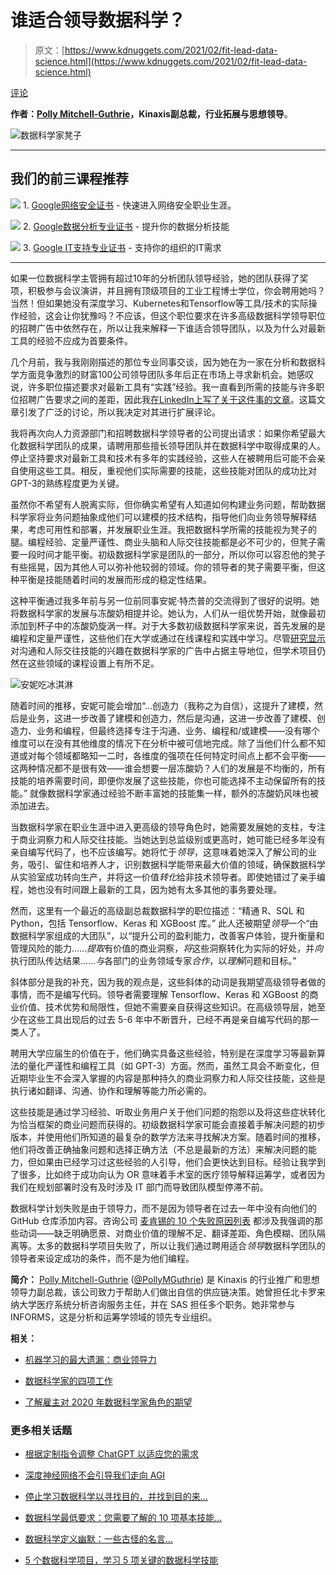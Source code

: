 # 谁适合领导数据科学？

> 原文：[https://www.kdnuggets.com/2021/02/fit-lead-data-science.html](https://www.kdnuggets.com/2021/02/fit-lead-data-science.html)

[评论](#comments)

**作者：[Polly Mitchell-Guthrie](https://www.linkedin.com/in/pollymitchellguthrie/)，Kinaxis副总裁，行业拓展与思想领导**。

![数据科学家凳子](../Images/53a28d1b5804e7191d0f0e9727db3588.png)

* * *

## 我们的前三课程推荐

![](../Images/0244c01ba9267c002ef39d4907e0b8fb.png) 1\. [Google网络安全证书](https://www.kdnuggets.com/google-cybersecurity) - 快速进入网络安全职业生涯。

![](../Images/e225c49c3c91745821c8c0368bf04711.png) 2\. [Google数据分析专业证书](https://www.kdnuggets.com/google-data-analytics) - 提升你的数据分析技能

![](../Images/0244c01ba9267c002ef39d4907e0b8fb.png) 3\. [Google IT支持专业证书](https://www.kdnuggets.com/google-itsupport) - 支持你的组织的IT需求

* * *

如果一位数据科学主管拥有超过10年的分析团队领导经验，她的团队获得了奖项，积极参与会议演讲，并且拥有顶级项目的工业工程博士学位，你会聘用她吗？当然！但如果她没有深度学习、Kubernetes和Tensorflow等工具/技术的实际操作经验，这会让你犹豫吗？不应该，但这个职位要求在许多高级数据科学领导职位的招聘广告中依然存在，所以让我来解释一下谁适合领导团队，以及为什么对最新工具的经验不应成为首要条件。

几个月前，我与我刚刚描述的那位专业同事交谈，因为她在为一家在分析和数据科学方面竞争激烈的财富100公司领导团队多年后正在市场上寻求新机会。她感叹说，许多职位描述要求对最新工具有“实践”经验。我一直看到所需的技能与许多职位招聘广告要求之间的差距，因此我[在LinkedIn上写了关于这件事的文章](https://www.linkedin.com/posts/pollymitchellguthrie_datascience-analytics-leadingpeople-activity-6714682863381573632-uA-c/)。这篇文章引发了广泛的讨论，所以我决定对其进行扩展评论。

我将再次向人力资源部门和招聘数据科学领导者的公司提出请求：如果你希望最大化数据科学团队的成果，请聘用那些擅长领导团队并在数据科学中取得成果的人。停止坚持要求对最新工具和技术有多年的实践经验，这些人在被聘用后可能不会亲自使用这些工具。相反，重视他们实际需要的技能，这些技能对团队的成功比对GPT-3的熟练程度更为关键。

虽然你不希望有人脱离实际，但你确实希望有人知道如何构建业务问题，帮助数据科学家将业务问题抽象成他们可以建模的技术结构，指导他们向业务领导解释结果，考虑可用性和部署，并发展职业生涯。我把数据科学所需的技能视为凳子的腿。编程经验、定量严谨性、商业头脑和人际交往技能都是必不可少的，但凳子需要一段时间才能平衡。初级数据科学家是团队的一部分，所以你可以容忍他的凳子有些摇晃，因为其他人可以弥补他较弱的领域。你的领导者的凳子需要平衡，但这种平衡是技能随着时间的发展而形成的稳定性结果。

这种平衡通过我多年前与另一位前同事安妮·特杰普的交流得到了很好的说明。她将数据科学家的发展与冻酸奶相提并论。她认为，人们从一组优势开始，就像最初添加到杯子中的冻酸奶旋涡一样。对于大多数初级数据科学家来说，首先发展的是编程和定量严谨性，这些他们在大学或通过在线课程和实践中学习。尽管[研究显示](https://pubsonline.informs.org/doi/10.1287/inte.2018.0955)对沟通和人际交往技能的兴趣在数据科学家的广告中占据主导地位，但学术项目仍然在这些领域的课程设置上有所不足。

![安妮吃冰淇淋](../Images/0adbffc17f626696edf9ed01b30139d6.png)

随着时间的推移，安妮可能会增加“…创造力（我称之为自信），这提升了建模，然后是业务，这进一步改善了建模和创造力，然后是沟通，这进一步改善了建模、创造力、业务和编程，但最终选择专注于沟通、业务、编程和/或建模——没有哪个维度可以在没有其他维度的情况下在分析中被可信地完成。除了当他们什么都不知道或对每个领域都略知一二时，各维度的强项在任何特定时间点上都不会平衡——这两种情况都不是很有效——谁会想要一层冻酸奶？人们的发展是不均衡的，所有技能的培养需要时间，即便你发展了这些技能，你也可能选择不主动保留所有的技能。” 就像数据科学家通过经验不断丰富她的技能集一样，额外的冻酸奶风味也被添加进去。

当数据科学家在职业生涯中进入更高级的领导角色时，她需要发展她的支柱，专注于商业洞察力和人际交往技能。当她达到总监级别或更高时，她可能已经多年没有亲自编写代码了，也不应该编写。她将忙于*领导*，这意味着她深入了解公司的业务，吸引、留住和培养人才，识别数据科学能带来最大价值的领域，确保数据科学从实验室成功转向生产，并将这一价值*转化*给非技术领导者。即使她错过了亲手编程，她也没有时间跟上最新的工具，因为她有太多其他的事务要处理。

然而，这里有一个最近的高级副总裁数据科学的职位描述：“精通 R、SQL 和 Python，包括 Tensorflow、Keras 和 XGBoost 库。” 此人还被期望*领导*一个“由数据科学家组成的大团队”，以“提升公司的盈利能力，改善客户体验，提升衡量和管理风险的能力……*提取*有价值的商业洞察，*将*这些洞察转化为实际的好处，并*向*执行团队传达结果……*与*各部门的业务领域专家*合作*，以*理解*问题和目标。”

斜体部分是我的补充，因为我的观点是，这些斜体的动词是我期望高级领导者做的事情，而不是编写代码。领导者需要理解 Tensorflow、Keras 和 XGBoost 的商业价值、技术优势和局限性，但她不需要亲自获得这些知识。在高级领导层，她至少在这些工具出现后的过去 5-6 年中不断晋升，已经不再是亲自编写代码的那一类人了。

聘用大学应届生的价值在于，他们确实具备这些经验，特别是在深度学习等最新算法的量化严谨性和编程工具（如 GPT-3）方面。然而，虽然工具会不断变化，但近期毕业生不会深入掌握的内容是那种持久的商业洞察力和人际交往技能，这些是执行诸如翻译、沟通、协作和理解等能力所必需的。

这些技能是通过学习经验、听取业务用户关于他们问题的抱怨以及将这些症状转化为恰当框架的商业问题而获得的。初级数据科学家可能会直接着手解决问题的初步版本，并使用他们所知道的最复杂的数学方法来寻找解决方案。随着时间的推移，他们将改善正确抽象问题和选择正确方法（不总是最新的方法）来解决问题的能力，但如果由已经学习过这些经验的人引导，他们会更快达到目标。经验让我学到了很多，比如终于成功向认为 OR 意味着手术室的医疗领导解释运筹学，或者因为我们在规划部署时没有及时涉及 IT 部门而导致团队模型停滞不前。

数据科学计划失败是由于领导力，而不是因为领导者在过去一年中没有向他们的 GitHub 仓库添加内容。咨询公司 [麦肯锡的 10 个失败原因列表](https://www.mckinsey.com/business-functions/mckinsey-analytics/our-insights/ten-red-flags-signaling-your-analytics-program-will-fail) 都涉及我强调的那些动词——缺乏明确愿景、对商业价值的理解不足、翻译差距、角色模糊、团队隔离等。太多的数据科学项目失败了，所以让我们通过聘用适合*领导*数据科学团队的领导者来设定成功的条件，而不是为他们编程。

**简介：** [Polly Mitchell-Guthrie](https://www.linkedin.com/in/pollymitchellguthrie/) ([@PollyMGuthrie](https://twitter.com/PollyMGuthrie)) 是 Kinaxis 的行业推广和思想领导力副总裁，该公司致力于帮助人们做出自信的供应链决策。她曾担任北卡罗来纳大学医疗系统分析咨询服务主任，并在 SAS 担任多个职务。她非常参与 INFORMS，这是分析和运筹学领域的领先专业组织。

**相关：**

+   [机器学习的最大遗漏：商业领导力](https://www.kdnuggets.com/2020/10/machine-learning-omission-business-leadership.html)

+   [数据科学家的四项工作](https://www.kdnuggets.com/2021/01/four-jobs-data-scientist.html)

+   [了解雇主对 2020 年数据科学家角色的期望](https://www.kdnuggets.com/2020/08/employers-expecting-data-scientist-role-2020.html)

### 更多相关话题

+   [根据定制指令调整 ChatGPT 以适应您的需求](https://www.kdnuggets.com/2023/08/tailor-chatgpt-fit-needs-custom-instructions.html)

+   [深度神经网络不会引导我们走向 AGI](https://www.kdnuggets.com/2021/12/deep-neural-networks-not-toward-agi.html)

+   [停止学习数据科学以寻找目的，并找到目的来…](https://www.kdnuggets.com/2021/12/stop-learning-data-science-find-purpose.html)

+   [数据科学最低要求：您需要了解的 10 项基本技能…](https://www.kdnuggets.com/2020/10/data-science-minimum-10-essential-skills.html)

+   [数据科学定义幽默：一些古怪的名言…](https://www.kdnuggets.com/2022/02/data-science-definition-humor.html)

+   [5 个数据科学项目，学习 5 项关键的数据科学技能](https://www.kdnuggets.com/2022/03/5-data-science-projects-learn-5-critical-data-science-skills.html)
